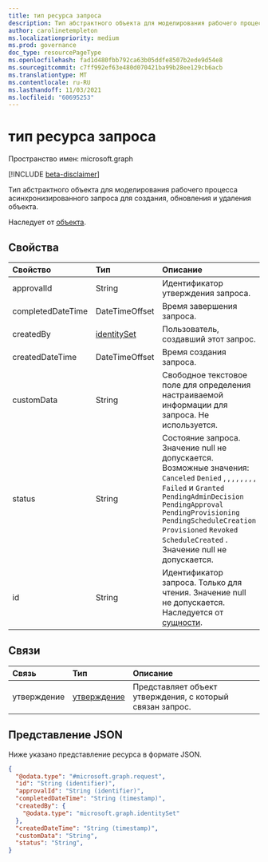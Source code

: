 ```yaml
---
title: тип ресурса запроса
description: Тип абстрактного объекта для моделирования рабочего процесса асинхронизированного запроса для создания, обновления и удаления объекта.
author: carolinetempleton
ms.localizationpriority: medium
ms.prod: governance
doc_type: resourcePageType
ms.openlocfilehash: fad1d480fbb792ca63b05ddfe8507b2ede9d54e8
ms.sourcegitcommit: c7ff992ef63e480d070421ba99b28ee129cb6acb
ms.translationtype: MT
ms.contentlocale: ru-RU
ms.lasthandoff: 11/03/2021
ms.locfileid: "60695253"
---
```

# <a name="request-resource-type"></a>тип ресурса запроса

Пространство имен: microsoft.graph

[!INCLUDE [beta-disclaimer](../../includes/beta-disclaimer.md)]

Тип абстрактного объекта для моделирования рабочего процесса асинхронизированного запроса для создания, обновления и удаления объекта.

Наследует от [объекта](entity.md).


## <a name="properties"></a>Свойства
|Свойство|Тип|Описание|
|:---|:---|:---|
|approvalId|String|Идентификатор утверждения запроса.|
|completedDateTime|DateTimeOffset|Время завершения запроса.|
|createdBy|[identitySet](identityset.md)|Пользователь, создавший этот запрос.|
|createdDateTime|DateTimeOffset|Время создания запроса.|
|customData|String|Свободное текстовое поле для определения настраиваемой информации для запроса. Не используется.|
|status|String|Состояние запроса. Значение null не допускается. Возможные значения: `Canceled` `Denied` , , , , , , , , `Failed` и `Granted` `PendingAdminDecision` `PendingApproval` `PendingProvisioning` `PendingScheduleCreation` `Provisioned` `Revoked` `ScheduleCreated` . Значение null не допускается.|
|id|String|Идентификатор запроса. Только для чтения. Значение null не допускается. Наследуется от [сущности](entity.md).|

## <a name="relationships"></a>Связи
|Связь|Тип|Описание|
|:---|:---|:---|
|утверждение|[утверждение](../resources/approval.md)|Представляет объект утверждения, с который связан запрос.|

## <a name="json-representation"></a>Представление JSON
Ниже указано представление ресурса в формате JSON.
<!-- {
  "blockType": "resource",
  "keyProperty": "id",
  "@odata.type": "microsoft.graph.request",
  "baseType": "microsoft.graph.entity",
  "openType": false
}
-->
``` json
{
  "@odata.type": "#microsoft.graph.request",
  "id": "String (identifier)",
  "approvalId": "String (identifier)",
  "completedDateTime": "String (timestamp)",
  "createdBy": {
    "@odata.type": "microsoft.graph.identitySet"
  },
  "createdDateTime": "String (timestamp)",
  "customData": "String",
  "status": "String",
}
```

